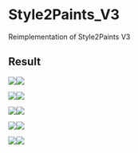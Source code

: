 # Style2Paints_V3
Reimplementation of Style2Paints V3

## Result

![](./example/1_sketch.png)![](./example/1_color.png)

![](./example/2_sketch.png)![](./example/2_color.png)

![](./example/3_sketch.png)![](./example/3_color.png)

![](./example/4_sketch.png)![](./example/4_color.png)

![](./example/5_sketch.png)![](./example/5_color.png)


